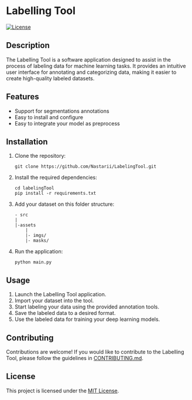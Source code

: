 # Labelling Tool

[![License](https://img.shields.io/badge/license-MIT-blue.svg)](https://opensource.org/licenses/MIT)

## Description

The Labelling Tool is a software application designed to assist in the process of labeling data for machine learning tasks. It provides an intuitive user interface for annotating and categorizing data, making it easier to create high-quality labeled datasets.

## Features

- Support for segmentations annotations
- Easy to install and configure
- Easy to integrate your model as preprocess

## Installation

1. Clone the repository:

    ```shell
    git clone https://github.com/Nastarii/LabelingTool.git
    ```

2. Install the required dependencies:

    ```shell
    cd labelingTool
    pip install -r requirements.txt
    ```

3. Add your dataset on this folder structure:

    ```
    - src
    |
    |-assets
        |
        |- imgs/
        |- masks/
    ```

4. Run the application:

    ```shell
    python main.py
    ```

## Usage

1. Launch the Labelling Tool application.
2. Import your dataset into the tool.
3. Start labeling your data using the provided annotation tools.
4. Save the labeled data to a desired format.
5. Use the labeled data for training your deep learning models.

## Contributing

Contributions are welcome! If you would like to contribute to the Labelling Tool, please follow the guidelines in [CONTRIBUTING.md](CONTRIBUTING.md).

## License

This project is licensed under the [MIT License](LICENSE).